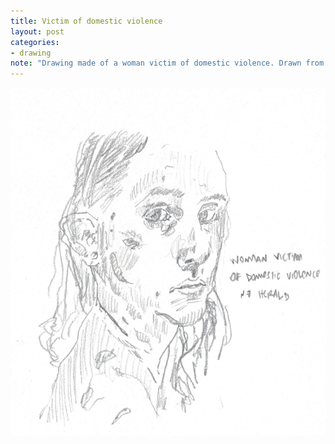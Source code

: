 ```yaml
---
title: Victim of domestic violence
layout: post
categories:
- drawing
note: "Drawing made of a woman victim of domestic violence. Drawn from a journal picture."
---
```


<img src="/assets/pages/art/images/domestic-violence.png">
